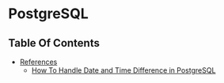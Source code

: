 # PostgreSQL

## Table Of Contents
- [References]()
    - [How To Handle Date and Time Difference in PostgreSQL](https://towardsdatascience.com/how-to-handle-date-and-time-difference-in-postgresql-615f26ba0b84)